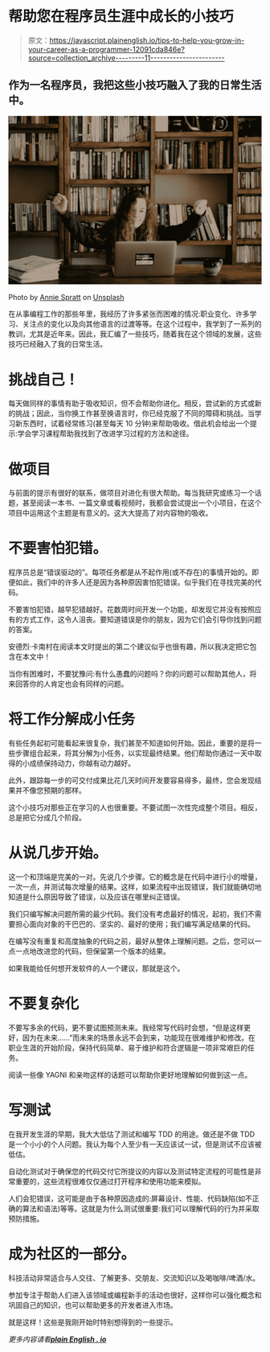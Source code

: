 # 帮助您在程序员生涯中成长的小技巧

> 原文：<https://javascript.plainenglish.io/tips-to-help-you-grow-in-your-career-as-a-programmer-12091cda846e?source=collection_archive---------11----------------------->

## 作为一名程序员，我把这些小技巧融入了我的日常生活中。

![](img/7628f41d9315a3f1b9c55495adabaf6c.png)

Photo by [Annie Spratt](https://unsplash.com/@anniespratt?utm_source=medium&utm_medium=referral) on [Unsplash](https://unsplash.com?utm_source=medium&utm_medium=referral)

在从事编程工作的那些年里，我经历了许多紧张而困难的情况:职业变化、许多学习、关注点的变化以及向其他语言的过渡等等。在这个过程中，我学到了一系列的教训，尤其是近年来。因此，我汇编了一些技巧，随着我在这个领域的发展，这些技巧已经融入了我的日常生活。

# **挑战自己！**

每天做同样的事情有助于吸收知识，但不会帮助你进化。相反，尝试新的方式或新的挑战；因此，当你换工作甚至换语言时，你已经克服了不同的障碍和挑战。当学习新东西时，试着经常练习(甚至每天 10 分钟)来帮助吸收。借此机会给出一个提示:学会学习课程帮助我找到了改进学习过程的方法和途径。

# **做项目**

与前面的提示有很好的联系，做项目对进化有很大帮助。每当我研究或练习一个话题，甚至阅读一本书、一篇文章或看视频时，我都会尝试提出一个小项目，在这个项目中运用这个主题是有意义的。这大大提高了对内容物的吸收。

# **不要害怕犯错。**

程序员总是“错误驱动的”。每项任务都是从不起作用(或不存在)的事情开始的。即便如此，我们中的许多人还是因为各种原因害怕犯错误。似乎我们在寻找完美的代码。

不要害怕犯错，越早犯错越好。花数周时间开发一个功能，却发现它并没有按照应有的方式工作，这令人沮丧。要知道错误是你的朋友，因为它们会引导你找到问题的答案。

安德烈·卡南村在阅读本文时提出的第二个建议似乎也很有趣，所以我决定把它包含在本文中！

当你有困难时，不要犹豫问:有什么愚蠢的问题吗？你的问题可以帮助其他人，将来回答你的人肯定也会有同样的问题。

# **将工作分解成小任务**

有些任务起初可能看起来很复杂，我们甚至不知道如何开始。因此，重要的是将一些步骤组合起来，将其分解为小任务，以实现最终结果。他们帮助你通过一天中取得的小成绩保持动力，你越有动力越好。

此外，跟踪每一步的可交付成果比花几天时间开发要容易得多，最终，您会发现结果并不像您预期的那样。

这个小技巧对那些正在学习的人也很重要。不要试图一次性完成整个项目。相反，总是把它分成几个阶段。

# **从说几步开始。**

这一个和顶端是完美的一对。先说几个步骤。它的概念是在代码中进行小的增量，一次一点，并测试每次增量的结果。这样，如果流程中出现错误，我们就能确切地知道是什么原因导致了错误，以及应该在哪里纠正错误。

我们只编写解决问题所需的最少代码。我们没有考虑最好的情况，起初，我们不需要担心面向对象的干巴巴的、坚实的、最好的使用；我们编写满足结果的代码。

在编写没有重复和高度抽象的代码之前，最好从整体上理解问题。之后，您可以一点一点地改进您的代码，但保留第一个版本的结果。

如果我能给任何想开发软件的人一个建议，那就是这个。

# **不要复杂化**

不要写多余的代码，更不要试图预测未来。我经常写代码时会想，“但是这样更好，因为在未来……”而未来的场景永远不会到来，功能现在很难维护和修改。在职业生涯的开始阶段，保持代码简单、易于维护和符合逻辑是一项非常艰巨的任务。

阅读一些像 YAGNI 和亲吻这样的话题可以帮助你更好地理解如何做到这一点。

# **写测试**

在我开发生涯的早期，我大大低估了测试和编写 TDD 的用途。做还是不做 TDD 是一个小小的个人问题。我认为每个人至少有一天应该试一试，但是测试不应该被低估。

自动化测试对于确保您的代码交付它所提议的内容以及测试特定流程的可能性是非常重要的，这些流程很难仅仅通过打开程序和使用功能来模拟。

人们会犯错误，这可能是由于各种原因造成的:屏幕设计、性能、代码缺陷(如不正确的算法和语法)等等。这就是为什么测试很重要:我们可以理解代码的行为并采取预防措施。

# **成为社区的一部分。**

科技活动非常适合与人交往、了解更多、交朋友、交流知识以及喝咖啡/啤酒/水。

参加专注于帮助人们进入该领域或编程新手的活动也很好，这样你可以强化概念和巩固自己的知识，也可以帮助更多的开发者进入市场。

就是这样！这些是我刚开始时特别想得到的一些提示。

*更多内容请看*[***plain English . io***](http://plainenglish.io/)